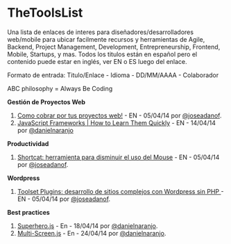 TheToolsList
============

Una lista de enlaces de interes para diseñadores/desarrolladores web/mobile para ubicar facilmente recursos y herramientas de Agile, Backend, Project Management, Development, Entrepreneurship, Frontend, Mobile, Startups, y mas. Todos los titulos están en español pero el contenido puede estar en inglés, ver EN o ES luego del enlace. 

Formato de entrada: Titulo/Enlace -  Idioma - DD/MM/AAAA - Colaborador

ABC philosophy = Always Be Coding

**Gestión de Proyectos Web**

1.  [Como cobrar por tus proyectos web!](http://www.sitepoint.com/series/how-to-charge/) - EN - 05/04/14 por [@joseadanof](https://github.com/joseadanof/).
2.  [JavaScript Frameworks | How to Learn Them Quickly](http://www.funnyant.com/javascript-frameworks/) - EN - 14/04/14 por [@danielnaranjo](https://github.com/danielnaranjo)


**Productividad**

1.  [Shortcat: herramienta para disminuir el uso del Mouse](http://shortcatapp.com/) - EN - 05/04/14 por [@joseadanof](https://github.com/joseadanof/).


**Wordpress**

1. [Toolset Plugins: desarrollo de sitios complejos con Wordpress sin PHP ](http://wp-types.com/) - EN - 05/04/14 por [@joseadanof](https://github.com/joseadanof/).

**Best practices**

1. [Superhero.js](http://superherojs.com/) - En - 18/04/14 por [@danielnaranjo](https://github.com/danielnaranjo).
2. [Multi-Screen.js](http://www.ian-devries.com/multiscreenjs/) - En - 24/04/14 por [@danielnaranjo](https://github.com/danielnaranjo).

